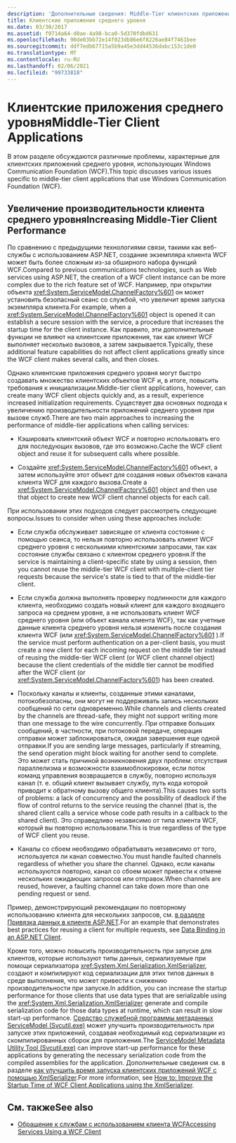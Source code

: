 ```yaml
---
description: 'Дополнительные сведения: Middle-Tier клиентских приложений'
title: Клиентские приложения среднего уровня
ms.date: 03/30/2017
ms.assetid: f9714a64-d0ae-4a98-bca0-5d370fdbd631
ms.openlocfilehash: 90de03bb72e14f023db86e6f8226ae84f7461bee
ms.sourcegitcommit: ddf7edb67715a5b9a45e3dd44536dabc153c1de0
ms.translationtype: MT
ms.contentlocale: ru-RU
ms.lasthandoff: 02/06/2021
ms.locfileid: "99733818"
---
```

# <a name="middle-tier-client-applications"></a><span data-ttu-id="7445c-103">Клиентские приложения среднего уровня</span><span class="sxs-lookup"><span data-stu-id="7445c-103">Middle-Tier Client Applications</span></span>

<span data-ttu-id="7445c-104">В этом разделе обсуждаются различные проблемы, характерные для клиентских приложений среднего уровня, использующих Windows Communication Foundation (WCF).</span><span class="sxs-lookup"><span data-stu-id="7445c-104">This topic discusses various issues specific to middle-tier client applications that use Windows Communication Foundation (WCF).</span></span>  
  
## <a name="increasing-middle-tier-client-performance"></a><span data-ttu-id="7445c-105">Увеличение производительности клиента среднего уровня</span><span class="sxs-lookup"><span data-stu-id="7445c-105">Increasing Middle-Tier Client Performance</span></span>  

 <span data-ttu-id="7445c-106">По сравнению с предыдущими технологиями связи, такими как веб-службы с использованием ASP.NET, создание экземпляра клиента WCF может быть более сложным из-за обширного набора функций WCF.</span><span class="sxs-lookup"><span data-stu-id="7445c-106">Compared to previous communications technologies, such as Web services using ASP.NET, the creation of a WCF client instance can be more complex due to the rich feature set of WCF.</span></span> <span data-ttu-id="7445c-107">Например, при открытии объекта <xref:System.ServiceModel.ChannelFactory%601> он может установить безопасный сеанс со службой, что увеличит время запуска экземпляра клиента.</span><span class="sxs-lookup"><span data-stu-id="7445c-107">For example, when a <xref:System.ServiceModel.ChannelFactory%601> object is opened it can establish a secure session with the service, a procedure that increases the startup time for the client instance.</span></span> <span data-ttu-id="7445c-108">Как правило, эти дополнительные функции не влияют на клиентские приложения, так как клиент WCF выполняет несколько вызовов, а затем закрывается.</span><span class="sxs-lookup"><span data-stu-id="7445c-108">Typically, these additional feature capabilities do not affect client applications greatly since the WCF client makes several calls, and then closes.</span></span>  
  
 <span data-ttu-id="7445c-109">Однако клиентские приложения среднего уровня могут быстро создавать множество клиентских объектов WCF и, в итоге, повысить требования к инициализации.</span><span class="sxs-lookup"><span data-stu-id="7445c-109">Middle-tier client applications, however, can create many WCF client objects quickly and, as a result, experience increased initialization requirements.</span></span> <span data-ttu-id="7445c-110">Существует два основных подхода к увеличению производительности приложений среднего уровня при вызове служб.</span><span class="sxs-lookup"><span data-stu-id="7445c-110">There are two main approaches to increasing the performance of middle-tier applications when calling services:</span></span>  
  
- <span data-ttu-id="7445c-111">Кэшировать клиентский объект WCF и повторно использовать его для последующих вызовов, где это возможно.</span><span class="sxs-lookup"><span data-stu-id="7445c-111">Cache the WCF client object and reuse it for subsequent calls where possible.</span></span>  
  
- <span data-ttu-id="7445c-112">Создайте <xref:System.ServiceModel.ChannelFactory%601> объект, а затем используйте этот объект для создания новых объектов канала клиента WCF для каждого вызова.</span><span class="sxs-lookup"><span data-stu-id="7445c-112">Create a <xref:System.ServiceModel.ChannelFactory%601> object and then use that object to create new WCF client channel objects for each call.</span></span>  
  
 <span data-ttu-id="7445c-113">При использовании этих подходов следует рассмотреть следующие вопросы.</span><span class="sxs-lookup"><span data-stu-id="7445c-113">Issues to consider when using these approaches include:</span></span>  
  
- <span data-ttu-id="7445c-114">Если служба обслуживает зависящее от клиента состояние с помощью сеанса, то нельзя повторно использовать клиент WCF среднего уровня с несколькими клиентскими запросами, так как состояние службы связано с клиентом среднего уровня.</span><span class="sxs-lookup"><span data-stu-id="7445c-114">If the service is maintaining a client-specific state by using a session, then you cannot reuse the middle-tier WCF client with multiple-client tier requests because the service's state is tied to that of the middle-tier client.</span></span>  
  
- <span data-ttu-id="7445c-115">Если служба должна выполнять проверку подлинности для каждого клиента, необходимо создать новый клиент для каждого входящего запроса на среднем уровне, а не использовать клиент WCF среднего уровня (или объект канала клиента WCF), так как учетные данные клиента среднего уровня нельзя изменить после создания клиента WCF (или <xref:System.ServiceModel.ChannelFactory%601> ).</span><span class="sxs-lookup"><span data-stu-id="7445c-115">If the service must perform authentication on a per-client basis, you must create a new client for each incoming request on the middle tier instead of reusing the middle-tier WCF client (or WCF client channel object) because the client credentials of the middle tier cannot be modified after the WCF client (or <xref:System.ServiceModel.ChannelFactory%601>) has been created.</span></span>  
  
- <span data-ttu-id="7445c-116">Поскольку каналы и клиенты, созданные этими каналами, потокобезопасны, они могут не поддерживать запись нескольких сообщений по сети одновременно.</span><span class="sxs-lookup"><span data-stu-id="7445c-116">While channels and clients created by the channels are thread-safe, they might not support writing more than one message to the wire concurrently.</span></span> <span data-ttu-id="7445c-117">При отправке больших сообщений, в частности, при потоковой передаче, операция отправки может заблокироваться, ожидая завершения еще одной отправки.</span><span class="sxs-lookup"><span data-stu-id="7445c-117">If you are sending large messages, particularly if streaming, the send operation might block waiting for another send to complete.</span></span> <span data-ttu-id="7445c-118">Это может стать причиной возникновения двух проблем: отсутствия параллелизма и возможности взаимоблокировки, если поток команд управления возвращается в службу, повторно используя канал (т. е. общий клиент вызывает службу, путь кода которой приводит к обратному вызову общего клиента).</span><span class="sxs-lookup"><span data-stu-id="7445c-118">This causes two sorts of problems: a lack of concurrency and the possibility of deadlock if the flow of control returns to the service reusing the channel (that is, the shared client calls a service whose code path results in a callback to the shared client).</span></span> <span data-ttu-id="7445c-119">Это справедливо независимо от типа клиента WCF, который вы повторно использовали.</span><span class="sxs-lookup"><span data-stu-id="7445c-119">This is true regardless of the type of WCF client you reuse.</span></span>  
  
- <span data-ttu-id="7445c-120">Каналы со сбоем необходимо обрабатывать независимо от того, используется ли канал совместно.</span><span class="sxs-lookup"><span data-stu-id="7445c-120">You must handle faulted channels regardless of whether you share the channel.</span></span> <span data-ttu-id="7445c-121">Однако, если каналы используются повторно, канал со сбоем может привести к отмене нескольких ожидающих запросов или отправок.</span><span class="sxs-lookup"><span data-stu-id="7445c-121">When channels are reused, however, a faulting channel can take down more than one pending request or send.</span></span>  
  
 <span data-ttu-id="7445c-122">Пример, демонстрирующий рекомендации по повторному использованию клиента для нескольких запросов, см. [в разделе Привязка данных в клиенте ASP.NET](../samples/data-binding-in-an-aspnet-client.md).</span><span class="sxs-lookup"><span data-stu-id="7445c-122">For an example that demonstrates best practices for reusing a client for multiple requests, see [Data Binding in an ASP.NET Client](../samples/data-binding-in-an-aspnet-client.md).</span></span>  
  
 <span data-ttu-id="7445c-123">Кроме того, можно повысить производительность при запуске для клиентов, которые используют типы данных, сериализуемые при помощи сериализатора <xref:System.Xml.Serialization.XmlSerializer>, создают и компилируют код сериализации для этих типов данных в среде выполнения, что может привести к снижению производительности при запуске.</span><span class="sxs-lookup"><span data-stu-id="7445c-123">In addition, you can increase the startup performance for those clients that use data types that are serializable using the <xref:System.Xml.Serialization.XmlSerializer> generate and compile serialization code for those data types at runtime, which can result in slow start-up performance.</span></span> <span data-ttu-id="7445c-124">[Средство служебной программы метаданных ServiceModel (Svcutil.exe)](../servicemodel-metadata-utility-tool-svcutil-exe.md) может улучшить производительность при запуске этих приложений, создавая необходимый код сериализации из скомпилированных сборок для приложения.</span><span class="sxs-lookup"><span data-stu-id="7445c-124">The [ServiceModel Metadata Utility Tool (Svcutil.exe)](../servicemodel-metadata-utility-tool-svcutil-exe.md) can improve start-up performance for these applications by generating the necessary serialization code from the compiled assemblies for the application.</span></span> <span data-ttu-id="7445c-125">Дополнительные сведения см. в разделе [как улучшить время запуска клиентских приложений WCF с помощью XmlSerializer](startup-time-of-wcf-client-applications-using-the-xmlserializer.md).</span><span class="sxs-lookup"><span data-stu-id="7445c-125">For more information, see [How to: Improve the Startup Time of WCF Client Applications using the XmlSerializer](startup-time-of-wcf-client-applications-using-the-xmlserializer.md).</span></span>  
  
## <a name="see-also"></a><span data-ttu-id="7445c-126">См. также</span><span class="sxs-lookup"><span data-stu-id="7445c-126">See also</span></span>

- [<span data-ttu-id="7445c-127">Обращение к службам с использованием клиента WCF</span><span class="sxs-lookup"><span data-stu-id="7445c-127">Accessing Services Using a WCF Client</span></span>](accessing-services-using-a-client.md)
